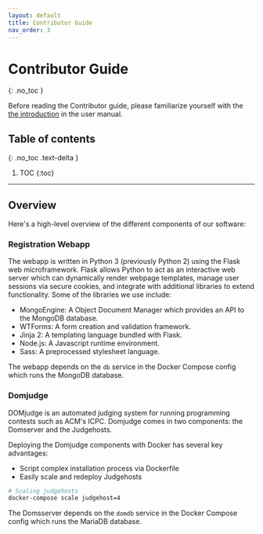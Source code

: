 ```yaml
---
layout: default
title: Contributor Guide
nav_order: 3
---
```


# Contributor Guide
{: .no_toc }

Before reading the Contributor guide, please familiarize yourself with the [the introduction](../user-manual/#introduction) in the user manual.


## Table of contents
{: .no_toc .text-delta }

1. TOC
{:toc}


---

## Overview

Here's a high-level overview of the different components of our software:

### Registration Webapp
The webapp is written in Python 3 (previously Python 2) using the Flask web microframework. Flask allows Python to act as an interactive web server which can dynamically render webpage templates, manage user sessions via secure cookies, and integrate with additional libraries to extend functionality. Some of the libraries we use include:

  - MongoEngine: A Object Document Manager which provides an API to the MongoDB database.
  - WTForms: A form creation and validation framework.
  - Jinja 2: A templating language bundled with Flask.
  - Node.js: A Javascript runtime environment.
  - Sass: A preprocessed stylesheet language.

The webapp depends on the `db` service in the Docker Compose config which runs the MongoDB database.

### Domjudge
DOMjudge is an automated judging system for running programming contests such as ACM's ICPC. Domjudge comes in two components: the Domserver and the Judgehosts.

Deploying the Domjudge components with Docker has several key advantages:

  - Script complex installation process via Dockerfile
  - Easily scale and redeploy Judgehosts

``` bash
# Scaling judgehosts
docker-compose scale judgehost=4
```

The Domsserver depends on the `domdb` service in the Docker Compose config which runs the MariaDB database.
